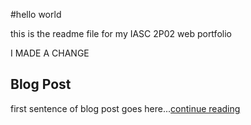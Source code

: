 #hello world 

this is the readme file for my IASC 2P02 web portfolio 


I MADE A CHANGE 

## Blog Post
first sentence of blog post goes here...[continue reading](blog)
